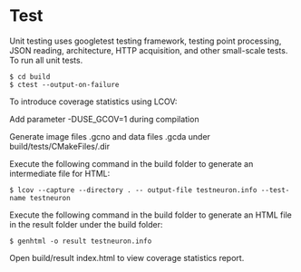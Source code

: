# Test
Unit testing uses googletest testing framework, testing point processing, JSON reading, architecture, HTTP acquisition, and other small-scale tests.
To run all unit tests.

```shell
$ cd build
$ ctest --output-on-failure
```

To introduce coverage statistics using LCOV:

Add parameter -DUSE_GCOV=1 during compilation

Generate image files .gcno and data files .gcda under build/tests/CMakeFiles/.dir

Execute the following command in the build folder to generate an intermediate file for HTML:

```shell
$ lcov --capture --directory . -- output-file testneuron.info --test-name testneuron
```

Execute the following command in the build folder to generate an HTML file in the result folder under the build folder:

```shell
$ genhtml -o result testneuron.info
```

Open build/result index.html to view coverage statistics report.